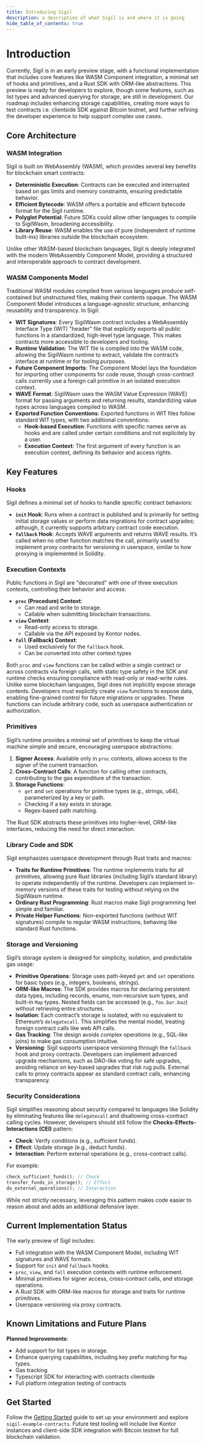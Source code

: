 ```yaml
---
title: Introducing Sigil
description: a description of what Sigil is and where it is going
hide_table_of_contents: true
---
```


# Introduction

Currently, Sigil is in an early preview stage, with a functional implementation that includes core features like WASM Component integration, a minimal set of hooks and primitives, and a Rust SDK with ORM-like abstractions. This preview is ready for developers to explore, though some features, such as list types and advanced querying for storage, are still in development. Our roadmap includes enhancing storage capabilities, creating more ways to test contracts i.e. clientside SDK against Bitcoin testnet, and further refining the developer experience to help support complex use cases.

## Core Architecture

### WASM Integration

Sigil is built on WebAssembly (WASM), which provides several key benefits for blockchain smart contracts:

- **Deterministic Execution**: Contracts can be executed and interrupted based on gas limits and memory constraints, ensuring predictable behavior.
- **Efficient Bytecode**: WASM offers a portable and efficient bytecode format for the Sigil runtime.
- **Polyglot Potential**: Future SDKs could allow other languages to compile to SigilWasm, broadening accessibility.
- **Library Reuse**: WASM enables the use of pure (independent of runtime built-ins) libraries outside the blockchain ecosystem.

Unlike other WASM-based blockchain languages, Sigil is deeply integrated with the modern WebAssembly Component Model, providing a structured and interoperable approach to contract development.

### WASM Components Model

Traditional WASM modules compiled from various languages produce self-contained but unstructured files, making their contents opaque. The WASM Component Model introduces a language-agnostic structure, enhancing reusability and transparency. In Sigil:

- **WIT Signatures**: Every SigilWasm contract includes a WebAssembly Interface Type (WIT) "header" file that explicitly exports all public functions in a standardized, high-level type language. This makes contracts more accessible to developers and tooling.
- **Runtime Validation**: The WIT file is compiled into the WASM code, allowing the SigilWasm runtime to extract, validate the contract’s interface at runtime or for tooling purposes.
- **Future Component Imports**: The Component Model lays the foundation for importing other components for code reuse, though cross-contract calls currently use a foreign call primitive in an isolated execution context.
- **WAVE Format**: SigilWasm uses the WASM Value Expression (WAVE) format for passing arguments and returning results, standardizing value types across languages compiled to WASM.
- **Exported Function Conventions**: Exported functions in WIT files follow standard WIT types, with two additional conventions:
  - **Hook-based Execution**: Functions with specific names serve as hooks and are called under certain conditions and not explicitely by a user.
  - **Execution Context**: The first argument of every function is an execution context, defining its behavior and access rights.

## Key Features

### Hooks

Sigil defines a minimal set of hooks to handle specific contract behaviors:

- **`init` Hook**: Runs when a contract is published and is primarily for setting initial storage values or perform data migrations for contract upgrades; although, it currently supports arbitrary contract code execution.
- **`fallback` Hook**: Accepts WAVE arguments and returns WAVE results. It’s called when no other function matches the call, primarily used to implement proxy contracts for versioning in userspace, similar to how proxying is implemented in Solidity.

### Execution Contexts

Public functions in Sigil are "decorated" with one of three execution contexts, controlling their behavior and access:

- **`proc` (Procedure) Context**:
  - Can read and write to storage.
  - Callable when submitting blockchain transactions.
- **`view` Context**:
  - Read-only access to storage.
  - Callable via the API exposed by Kontor nodes.
- **`fall` (Fallback) Context**:
  - Used exclusively for the `fallback` hook.
  - Can be converted into other context types

Both `proc` and `view` functions can be called within a single contract or across contracts via foreign calls, with static type safety in the SDK and runtime checks ensuring compliance with read-only or read-write rules. Unlike some blockchain languages, Sigil does not implicitly expose storage contents. Developers must explicitly create `view` functions to expose data, enabling fine-grained control for future migrations or upgrades. These functions can include arbitrary code, such as userspace authentication or authorization.

### Primitives

Sigil’s runtime provides a minimal set of primitives to keep the virtual machine simple and secure, encouraging userspace abstractions:

1. **Signer Access**: Available only in `proc` contexts, allows access to the signer of the current transaction.
2. **Cross-Contract Calls**: A function for calling other contracts, contributing to the gas expenditure of the transaction.
3. **Storage Functions**:
   - `get` and `set` operations for primitive types (e.g., strings, u64), parameterized by a key or path.
   - Checking if a key exists in storage.
   - Regex-based path matching.

The Rust SDK abstracts these primitives into higher-level, ORM-like interfaces, reducing the need for direct interaction.

### Library Code and SDK

Sigil emphasizes userspace development through Rust traits and macros:

- **Traits for Runtime Primitives**: The runtime implements traits for all primitives, allowing pure Rust libraries (including Sigil’s standard library) to operate independently of the runtime. Developers can implement in-memory versions of these traits for testing without relying on the SigilWasm runtime.
- **Ordinary Rust Programming**: Rust macros make Sigil programming feel simple and familiar.
- **Private Helper Functions**: Non-exported functions (without WIT signatures) compile to regular WASM instructions, behaving like standard Rust functions.

### Storage and Versioning

Sigil’s storage system is designed for simplicity, isolation, and predictable gas usage:

- **Primitive Operations**: Storage uses path-keyed `get` and `set` operations for basic types (e.g., integers, booleans, strings).
- **ORM-like Macros**: The SDK provides macros for declaring persistent data types, including records, enums, non-recursive sum types, and built-in `Map` types. Nested fields can be accessed (e.g., `foo.bar.baz`) without retrieving entire structures.
- **Isolation**: Each contract’s storage is isolated, with no equivalent to Ethereum’s `delegatecall`. This simplifies the mental model, treating foreign contract calls like web API calls.
- **Gas Tracking**: The design avoids complex operations (e.g., SQL-like joins) to make gas consumption intuitive.
- **Versioning**: Sigil supports userspace versioning through the `fallback` hook and proxy contracts. Developers can implement advanced upgrade mechanisms, such as DAO-like voting for safe upgrades, avoiding reliance on key-based upgrades that risk rug pulls. External calls to proxy contracts appear as standard contract calls, enhancing transparency.

### Security Considerations

Sigil simplifies reasoning about security compared to languages like Solidity by eliminating features like `delegatecall` and disallowing cross-contract calling cycles. However, developers should still follow the **Checks-Effects-Interactions (CEI)** pattern:

- **Check**: Verify conditions (e.g., sufficient funds).
- **Effect**: Update storage (e.g., deduct funds).
- **Interaction**: Perform external operations (e.g., cross-contract calls).

For example: 

```rust
check_sufficient_funds(); // Check
transfer_funds_in_storage(); // Effect
do_external_operations(); // Interaction
```

While not strictly necessary, leveraging this pattern makes code easier to reason about and adds an additional defensive layer.

## Current Implementation Status

The early preview of Sigil includes:

- Full integration with the WASM Component Model, including WIT signatures and WAVE formats.
- Support for `init` and `fallback` hooks.
- `proc`, `view`, and `fall` execution contexts with runtime enforcement.
- Minimal primitives for signer access, cross-contract calls, and storage operations.
- A Rust SDK with ORM-like macros for storage and traits for runtime primitives.
- Userspace versioning via proxy contracts.

## Known Limitations and Future Plans

**Planned Improvements**:

- Add support for list types in storage.
- Enhance querying capabilities, including key prefix matching for `Map` types.
- Gas tracking
- Typescript SDK for interacting with contracts clientside
- Full platform integration testing of contracts

## Get Started

Follow the [Getting Started](/docs/getting-started) guide to set up your environment and explore `sigil-example-contracts`. Future test tooling will include live Kontor instances and client-side SDK integration with Bitcoin testnet for full blockchain validation.